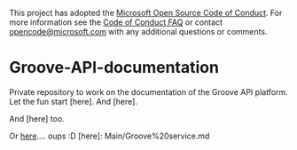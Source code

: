 This project has adopted the [Microsoft Open Source Code of Conduct](https://opensource.microsoft.com/codeofconduct/). For more information see the [Code of Conduct FAQ](https://opensource.microsoft.com/codeofconduct/faq/) or contact [opencode@microsoft.com](mailto:opencode@microsoft.com) with any additional questions or comments.



# Groove-API-documentation
Private repository to work on the documentation of the Groove API platform.  
Let the fun start [here].
And [here].  

And [here] too.  

Or [here](https://www.youtube.com/watch?v=dQw4w9WgXcQ).... oups :D
[here]: Main/Groove%20service.md


